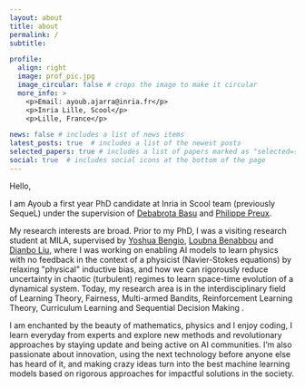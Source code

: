 ```yaml
---
layout: about
title: about
permalink: /
subtitle: 

profile:
  align: right
  image: prof_pic.jpg
  image_circular: false # crops the image to make it circular
  more_info: >
    <p>Email: ayoub.ajarra@inria.fr</p>
    <p>Inria Lille, Scool</p>
    <p>Lille, France</p>

news: false # includes a list of news items
latest_posts: true  # includes a list of the newest posts
selected_papers: true # includes a list of papers marked as "selected={true}"
social: true  # includes social icons at the bottom of the page
---
```

Hello,

I am Ayoub a first year PhD candidate at Inria in Scool team (previously SequeL) under the supervision of [Debabrota Basu](https://debabrota-basu.github.io/) and [Philippe Preux](https://philippe-preux.github.io/).

My research interests are broad. Prior to  my PhD, I was a visiting research student at MILA, supervised by [Yoshua Bengio](https://yoshuabengio.org/), [Loubna Benabbou](https://scholar.google.com/citations?user=S8bzEmUAAAAJ&hl=en) and [Dianbo Liu](http://www.cogai4sci.com/), where I was working on enabling AI models to learn physics with no feedback in the context of a physicist (Navier-Stokes equations) by relaxing "physical" inductive bias, and how we can rigorously reduce uncertainty in chaotic (turbulent) regimes to learn space-time evolution of a dynamical system.
Today, my research area is in the interdisciplinary field of Learning Theory, Fairness, Multi-armed Bandits, Reinforcement Learning Theory, Curriculum Learning and Sequential Decision Making . 

I am enchanted by the beauty of mathematics, physics and I enjoy coding, I learn everyday from experts and explore new methods and revolutionary approaches by staying update and being active on AI communities. I’m also passionate about innovation, using the next technology before anyone else has heard of it, and making crazy ideas turn into the best machine learning models based on rigorous approaches for impactful solutions in the society.

